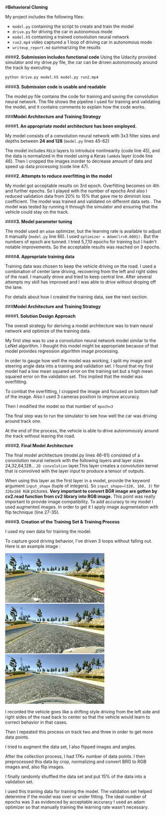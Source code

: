 #**Behavioral Cloning** 


My project includes the following files:
* `model.py` containing the script to create and train the model
* `drive.py` for driving the car in autonomous mode
* `model.h5` containing a trained convolution neural network 
* `run2.mp4` video captured a 1 loop of driving car in autonomous mode
* `writeup_report.md`  summarizing the results

####**2. Submission includes functional code**
Using the Udacity provided simulator and my drive.py file, the car can be driven autonomously around the track by executing 
```sh
python drive.py model.h5 model.py run2.mp4
```

####**3. Submission code is usable and readable**

The model.py file contains the code for training and saving the convolution neural network. The file shows the pipeline I used for training and validating the model, and it contains comments to explain how the code works.

###**Model Architecture and Training Strategy**

####**1. An appropriate model architecture has been employed.** 

My model consists of a convolution neural network with 3x3 filter sizes and depths between **24 and 128** (`model.py` lines 45-62) 

The model includes `RELU` layers to introduce nonlinearity (code line 45), and the data is normalized in the model using a Keras `lambda` layer (code line 46). 
Then I cropped the images inorder to decrease amount of data and speed up data processing (code line 47).

####**2. Attempts to reduce overfitting in the model**
 
My model  got acceptable results on 3rd epoch. Overfitting becomes on 4th and further epochs. So I played with the number of epochs 
And also I reduced validation data from 20% to 15% that gave me to diminish loss coefficient.
The model was trained and validated on different data sets . The model was tested 
by running it through the simulator and ensuring that the vehicle could stay on the track.

####**3. Model parameter tuning**

The model used an `adam` optimizer, but the learning rate is available to adjust it manually (`model.py` line 66). I used `optimizer = Adam(lr=0.0001).`  But the numbers of epoch are tunned. I tried 5,7,10 epochs for training but I hadn't notable improvements. So the acceptable results was reached on 3 epochs.
  
####**4. Appropriate training data**

Training data was chosen to keep the vehicle driving on the road. I used a combination of center lane driving, recovering from the left and right sides of the road. I manually drove and tried to keep central line. After several attempts my skill has improved and I was able to drive without droping off the lane.

For details about how I created the training data, see the next section. 

###**Model Architecture and Training Strategy**

####**1. Solution Design Approach**

The overall strategy for deriving a model architecture was to train neural network and optimize of the training data.

My first step was to use a convolution neural network model similar to the LeNet algorithm. I thought this model might be appropriate because of that model provides regression algorithm image processing. 

In order to gauge how well the model was working, I split my image and steering angle data into a training and validation set. I found that my first model had a low mean squared error on the training set but a high mean squared error on the validation set. This implied that the model was overfitting. 

To combat the overfitting, I cropped the image and focused on bottom half of the image. Also I used 3 cameras position to improve accuracy.

Then I modified the model so that number of `epoch=3`

The final step was to run the simulator to see how well the car was driving around track one. 

At the end of the process, the vehicle is able to drive autonomously around the track without leaving the road.

####**2. Final Model Architecture**

The final model architecture (model.py lines 46-61) consisted of a convolution neural network with the following layers and layer sizes 24,32,64,128...
`2D convolution` layer.This layer creates a convolution kernel that is convolved with the layer input to produce a tensor of outputs.  

When using this layer as the first layer in a model, provide the keyword argument `input_shape` (tuple of integers). So `input_shape=(320, 160, 3)` for `320x160 RGB` pictures. **Very important to convert BGR image are gotten by cv2.read function from cv2 library into RGB image.** This point was really important to provide image compatibility.
To add accuracy to my model I used augmented images. In order to get it I apply  image augmentation with flip technique (line 27-35).



####**3. Creation of the Training Set & Training Process**

I used my own data for training the model.  

To capture good driving behavior, I've driven 3 loops without falling out. Here is an example image :

![image1](/images/right_2017_10_24_21_14_20_690.png)
![image2](/images/left_2017_10_24_21_14_20_902.png)
![image3](/images/center_2017_10_24_21_14_20_902.png)

I  recorded the vehicle goes like a drifting style driving from the left side and right sides of the road back to center so that the vehicle would learn to correct behavior in that cases.

Then I repeated this process on track two and three in order to get more data points.

I tried to augment the data set, I also flipped images and angles. 

After the collection process, I had 17K+ number of data points. I then preprocessed this data by crop, normalizing and convert BRG to RGB images and, also flip images.

I finally randomly shuffled the data set and put 15% of the data into a validation set. 

I used this training data for training the model. The validation set helped determine if the model was over or under fitting. The ideal number of epochs was 3 as evidenced by acceptable accuracy  I used an adam optimizer so that manually training the learning rate wasn't necessary.
